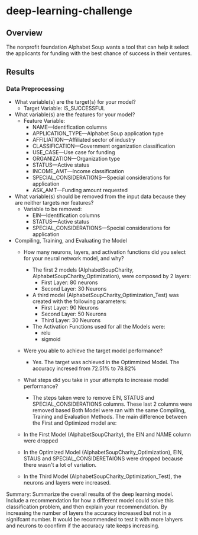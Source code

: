 # deep-learning-challenge

## Overview
The nonprofit foundation Alphabet Soup wants a tool that can help it select the applicants for funding with the best chance of success in their ventures. 

## Results
### Data Preprocessing

* What variable(s) are the target(s) for your model?
  * Target Variable: IS_SUCCESSFUL
* What variable(s) are the features for your model?
  * Feature Variable:
    * NAME—Identification columns
    * APPLICATION_TYPE—Alphabet Soup application type
    * AFFILIATION—Affiliated sector of industry
    * CLASSIFICATION—Government organization classification
    * USE_CASE—Use case for funding
    * ORGANIZATION—Organization type
    * STATUS—Active status
    * INCOME_AMT—Income classification
    * SPECIAL_CONSIDERATIONS—Special considerations for application
    * ASK_AMT—Funding amount requested
* What variable(s) should be removed from the input data because they are neither targets nor features?
  * Variable to be removed:
    * EIN—Identification columns
    * STATUS—Active status
    * SPECIAL_CONSIDERATIONS—Special considerations for application
* Compiling, Training, and Evaluating the Model
  * How many neurons, layers, and activation functions did you select for your neural network model, and why?
    * The first 2 models (AlphabetSoupCharity, AlphabetSoupCharity_Optimization), were composed by 2 layers:
      * First Layer: 80 neurons
      * Second Layer: 30 Neurons
    * A third model (AlphabetSoupCharity_Optimization_Test) was created with the following parameters:
      * First Layer: 90 Neurons
      * Second Layer: 50 Neurons
      * Third Layer: 30 Neurons
    * The Activation Functions used for all the Models were:
      * relu
      * sigmoid
        
  * Were you able to achieve the target model performance?
    * Yes. The target was achieved in the Optimmized Model. The accuracy incresed from 72.51% to 78.82%
  * What steps did you take in your attempts to increase model performance?
    * The steps taken were to remove EIN, STATUS and SPECIAL_CONSIDERATIONS columns. These last 2 columns were removed based 
Both Model were ran with the same Compiling, Training and Evaluation Methods. The main difference between the First and Optimized model are:
  * In the First Model (AlphabetSoupCharity), the EIN and NAME column were dropped
  * In the Optimized Model (AlphabetSoupCharity_Optimization), EIN, STAUS and SPECIAL_CONSIDERETAIONS were dropped because there wasn't a lot of variation.
  * In the Third Model (AlphabetSoupCharity_Optimization_Test), the neurons and layers were increased.

Summary: Summarize the overall results of the deep learning model. Include a recommendation for how a different model could solve this classification problem, and then explain your recommendation.
By increasing the number of layers the accuracy increased but not in a signifcant number. It would be recommended to test it with more lahyers and neurons to coonfirm if the accuracy rate keeps increasing.
